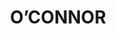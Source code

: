 ---
lastmod: '2025-04-06T06:05:20+00:00'
latitude: -35.262153
layout: suburb
longitude: 149.145893
postcode: '2602'
state: ACT
title: O’CONNOR
url: /act/o’connor/
---